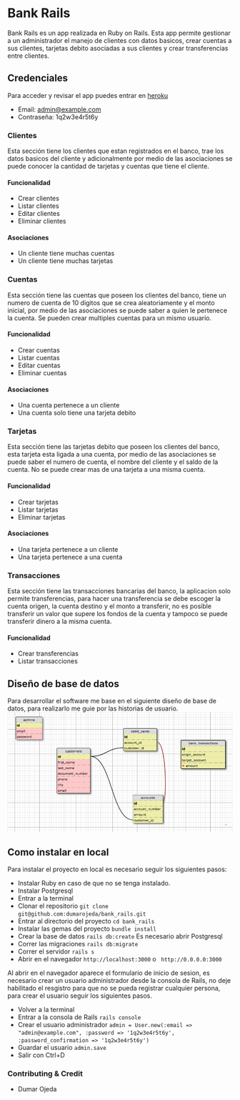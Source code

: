# Bank Rails

Bank Rails es un app realizada en Ruby on Rails. Esta app permite gestionar a un administrador el manejo de clientes con datos basicos, crear cuentas a sus clientes, tarjetas debito asociadas a sus clientes y crear transferencias entre clientes.

## Credenciales

Para acceder y revisar el app puedes entrar en [heroku](https://young-eyrie-26989.herokuapp.com/)

  * Email: admin@example.com
  * Contraseña: 1q2w3e4r5t6y

### Clientes

Esta sección tiene los clientes que estan registrados en el banco, trae los datos basicos del cliente y adicionalmente por medio de las asociaciones se puede conocer la cantidad de tarjetas y cuentas que tiene el cliente.
#### Funcionalidad
  * Crear clientes
  * Listar clientes
  * Editar clientes
  * Eliminar clientes
#### Asociaciones
  * Un cliente tiene muchas cuentas
  * Un cliente tiene muchas tarjetas

### Cuentas
Esta sección tiene las cuentas que poseen los clientes del banco, tiene un numero de cuenta de 10 digitos que se crea aleatoriamente y el monto inicial, por medio de las asociaciones se puede saber a quien le pertenece la cuenta. Se pueden crear multiples cuentas para un mismo usuario.

#### Funcionalidad
  * Crear cuentas
  * Listar cuentas
  * Editar cuentas
  * Eliminar cuentas
#### Asociaciones
  * Una cuenta pertenece a un cliente
  * Una cuenta solo tiene una tarjeta debito

### Tarjetas
Esta sección tiene las tarjetas debito que poseen los clientes del banco, esta tarjeta esta ligada a una cuenta, por medio de las asociaciones se puede saber el numero de cuenta, el nombre del cliente y el saldo de la cuenta. No se puede crear mas de una tarjeta a una misma cuenta.
#### Funcionalidad
  * Crear tarjetas
  * Listar tarjetas
  * Eliminar tarjetas
#### Asociaciones
  * Una tarjeta pertenece a un cliente
  * Una tarjeta pertenece a una cuenta

### Transacciones
Esta sección tiene las transacciones bancarias del banco, la aplicacion solo permite transferencias, para hacer una transferencia se debe escoger la cuenta origen, la cuenta destino y el monto a transferir, no es posible transferir un valor que supere los fondos de la cuenta y tampoco se puede transferir dinero a la misma cuenta.
#### Funcionalidad
  * Crear transferencias
  * Listar transacciones

## Diseño de base de datos
Para desarrollar el software me base en el siguiente diseño de base de datos, para realizarlo me guie por las historias de usuario.
![Design DB](./public/diseno_db.png?raw=true "Design BD")


## Como instalar en local
Para instalar el proyecto en local es necesario seguir los siguientes pasos:
  * Instalar Ruby en caso de que no se tenga instalado.
  * Instalar Postgresql
  * Entrar a la terminal
  * Clonar el repositorio `git clone git@github.com:dumarojeda/bank_rails.git`
  * Entrar al directorio del proyecto `cd bank_rails`
  * Instalar las gemas del proyecto `bundle install`
  * Crear la base de datos `rails db:create` Es necesario abrir Postgresql
  * Correr las migraciones `rails db:migrate`
  * Correr el servidor `rails s`
  * Abrir en el navegador `http://localhost:3000` o ` http://0.0.0.0:3000`

Al abrir en el navegador aparece el formulario de inicio de sesion, es necesario crear un usuario administrador desde la consola de Rails, no deje habilitado el resgistro para que no se pueda registrar cualquier persona, para crear el usuario seguir los siguientes pasos.
  * Volver a la terminal
  * Entrar a la consola de Rails `rails console`
  * Crear el usuario administrador `admin = User.new(:email => "admin@example.com", :password => '1q2w3e4r5t6y', :password_confirmation => '1q2w3e4r5t6y')`
  * Guardar el usuario `admin.save`
  * Salir con Ctrl+D

### Contributing & Credit
  * Dumar Ojeda
